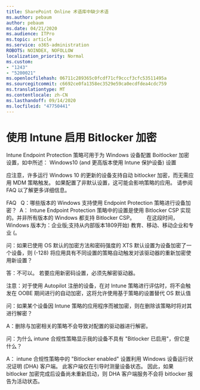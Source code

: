 ```yaml
---
title: SharePoint Online 术语库中缺少术语
ms.author: pebaum
author: pebaum
ms.date: 04/21/2020
ms.audience: ITPro
ms.topic: article
ms.service: o365-administration
ROBOTS: NOINDEX, NOFOLLOW
localization_priority: Normal
ms.custom:
- "1243"
- "5200021"
ms.openlocfilehash: 06711c289365c0fcdf71cf9cccf3cfc53511495a
ms.sourcegitcommit: c6692ce0fa1358ec3529e59ca0ecdfdea4cdc759
ms.translationtype: MT
ms.contentlocale: zh-CN
ms.lasthandoff: 09/14/2020
ms.locfileid: "47750441"
---
```

# <a name="enabling-bitlocker-encryption-with-intune"></a>使用 Intune 启用 Bitlocker 加密

Intune Endpoint Protection 策略可用于为 Windows 设备配置 Boitlocker 加密设置，如中所述： Windows10 (and 更高版本使用 Intune 保护设备) 设置

应注意，许多运行 Windows 10 的更新的设备支持自动 bitlocker 加密，而无需应用 MDM 策略触发。 如果配置了非默认设置，这可能会影响策略的应用。 请参阅 FAQ 以了解更多详细信息。


FAQ   Q：哪些版本的 Windows 支持使用 Endpoint Protection 策略进行设备加密？
 A： Intune Endpoint Protection 策略中的设置是使用 Bitlocker CSP 实现的。并非所有版本的 Windows 都支持 Bitlocker CSP。 
      在这段时间，Windows 版本为：企业版;支持从内部版本1809开始) 教育、移动、移动企业和专业 (。




问：如果已使用 OS 默认的加密方法和密码强度的 XTS 默认设置为设备加密了一个设备，则 (-128) 将应用具有不同设置的策略自动触发对该驱动器的重新加密使用新设置？

答：不可以。 若要应用新密码设置，必须先解密驱动器。

注意：对于使用 Autopilot 注册的设备，在对 Intune 策略进行评估时，将不会触发在 OOBE 期间进行的自动加密，这将允许使用基于策略的设置替代 OS 默认值




问：如果某个设备因 Intune 策略的应用程序而被加密，则在删除该策略时将对其进行解密？

A：删除与加密相关的策略不会导致对配置的驱动器进行解密。




问：为什么 intune 合规性策略显示我的设备不具有 "Bitlocker 已启用"，但它是什么？

A： intune 合规性策略中的 "Bitlocker enabled" 设置利用 Windows 设备运行状况证明 (DHA) 客户端。 此客户端仅在引导时测量设备状态。 因此，如果 bitlocker 加密完成后设备尚未重新启动，则 DHA 客户端服务不会将 bitlocker 报告为活动状态。